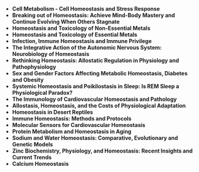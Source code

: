 
<ul>
  
 <li><b><a target="_blank" href="https://github.com/manjunath5496/Homeostasis-Books/blob/master/hoe(1).pdf" style="text-decoration:none;">Cell Metabolism - Cell Homeostasis and Stress Response</a></b></li>
  
<li><b><a target="_blank" href="https://github.com/manjunath5496/Homeostasis-Books/blob/master/hoe(2).pdf" style="text-decoration:none;">Breaking out of Homeostasis: Achieve Mind-Body Mastery and Continue Evolving When Others Stagnate</a></b></li>

<li><b><a target="_blank" href="https://github.com/manjunath5496/Homeostasis-Books/blob/master/hoe(3).pdf" style="text-decoration:none;"> Homeostasis and Toxicology of Non-Essential Metals</a></b></li>
<li><b><a target="_blank" href="https://github.com/manjunath5496/Homeostasis-Books/blob/master/hoe(4).pdf" style="text-decoration:none;"> Homeostasis and Toxicology of Essential Metals</a></b></li>
                            
  <li><b><a target="_blank" href="https://github.com/manjunath5496/Homeostasis-Books/blob/master/hoe(5).pdf" style="text-decoration:none;">Infection, Immune Homeostasis and Immune Privilege</a></b></li>  
     <li><b><a target="_blank" href="https://github.com/manjunath5496/Homeostasis-Books/blob/master/hoe(6).pdf" style="text-decoration:none;">The Integrative Action of the Autonomic Nervous System: Neurobiology of Homeostasis</a></b></li>  
  
<li><b><a target="_blank" href="https://github.com/manjunath5496/Homeostasis-Books/blob/master/hoe(7).pdf" style="text-decoration:none;">Rethinking Homeostasis: Allostatic Regulation in Physiology and Pathophysiology</a></b></li>
<li><b><a target="_blank" href="https://github.com/manjunath5496/Homeostasis-Books/blob/master/hoe(8).pdf" style="text-decoration:none;">Sex and Gender Factors Affecting Metabolic Homeostasis, Diabetes and Obesity</a></b></li>
  
<li><b><a target="_blank" href="https://github.com/manjunath5496/Homeostasis-Books/blob/master/hoe(9).pdf" style="text-decoration:none;">Systemic Homeostasis and Poikilostasis in Sleep: Is REM Sleep a Physiological Paradox?</a></b></li>
<li><b><a target="_blank" href="https://github.com/manjunath5496/Homeostasis-Books/blob/master/hoe(10).pdf" style="text-decoration:none;">The Immunology of Cardiovascular Homeostasis and Pathology</a></b></li>
  
<li><b><a target="_blank" href="https://github.com/manjunath5496/Homeostasis-Books/blob/master/hoe(11).pdf" style="text-decoration:none;">Allostasis, Homeostasis, and the Costs of Physiological Adaptation</a></b></li>
  
  <li><b><a target="_blank" href="https://github.com/manjunath5496/Homeostasis-Books/blob/master/hoe(12).pdf" style="text-decoration:none;">Homeostasis in Desert Reptiles </a></b></li>
<li><b><a target="_blank" href="https://github.com/manjunath5496/Homeostasis-Books/blob/master/hoe(13).pdf" style="text-decoration:none;">Immune Homeostasis: Methods and Protocols</a></b></li>
  
<li><b><a target="_blank" href="https://github.com/manjunath5496/Homeostasis-Books/blob/master/hoe(14).pdf" style="text-decoration:none;">Molecular Sensors for Cardiovascular Homeostasis</a></b></li>
  
  <li><b><a target="_blank" href="https://github.com/manjunath5496/Homeostasis-Books/blob/master/hoe(15).pdf" style="text-decoration:none;">Protein Metabolism and Homeostasis in Aging </a></b></li>
<li><b><a target="_blank" href="https://github.com/manjunath5496/Homeostasis-Books/blob/master/hoe(16).pdf" style="text-decoration:none;">Sodium and Water Homeostasis: Comparative, Evolutionary and Genetic Models</a></b></li>

  <li><b><a target="_blank" href="https://github.com/manjunath5496/Homeostasis-Books/blob/master/hoe(17).pdf" style="text-decoration:none;">Zinc Biochemistry, Physiology, and Homeostasis: Recent Insights and Current Trends </a></b></li>
<li><b><a target="_blank" href="https://github.com/manjunath5496/Homeostasis-Books/blob/master/hoe(18).pdf" style="text-decoration:none;">Calcium Homeostasis</a></b></li>







</ul>
